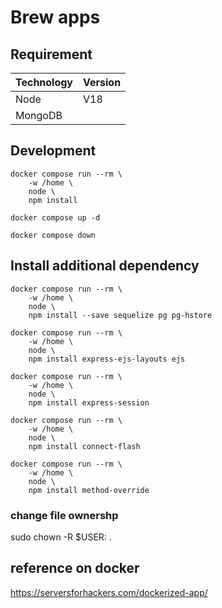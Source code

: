 # Brew apps

## Requirement

| Technology | Version |
| ---------- | ------- |
| Node       | V18     |
| MongoDB    |         |

## Development

```
docker compose run --rm \
    -w /home \
    node \
    npm install
```

`docker compose up -d`

`docker compose down`

## Install additional dependency

    docker compose run --rm \
        -w /home \
        node \
        npm install --save sequelize pg pg-hstore

    docker compose run --rm \
        -w /home \
        node \
        npm install express-ejs-layouts ejs

    docker compose run --rm \
        -w /home \
        node \
        npm install express-session

    docker compose run --rm \
        -w /home \
        node \
        npm install connect-flash

    docker compose run --rm \
        -w /home \
        node \
        npm install method-override

### change file ownershp

sudo chown -R $USER: .

## reference on docker

https://serversforhackers.com/dockerized-app/
